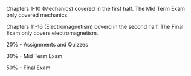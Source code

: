 Chapters 1-10 (Mechanics) covered in the first half. The Mid Term Exam only covered mechanics. 

Chapters 11-16 (Electromagnetism) coverd in the second half. The Final Exam only covers electromagnetism. 


20% - Assignments and Quizzes 

30% - Mid Term Exam 

50% - Final Exam

